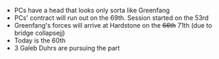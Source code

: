 * PCs have a head that looks only sorta like Greenfang
* PCs' contract will run out on the 69th. Session started on the 53rd
* Greenfang's forces will arrive at Hardstone on the ~~66th~~ 71th (due to bridge collapsejj)
* Today is the 60th
* 3 Galeb Duhrs are pursuing the part